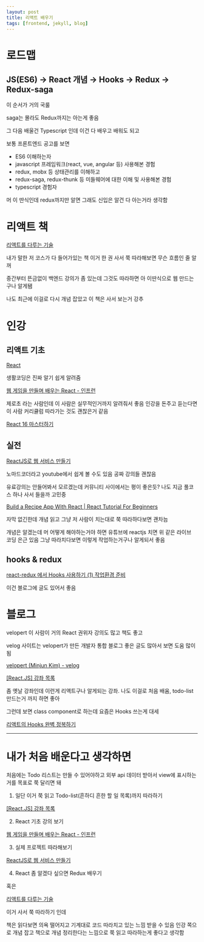 ```yaml
---
layout: post
title: 리액트 배우기
tags: [frontend, jekyll, blog]
---
```


# 로드맵

## JS(ES6) → React 개념 → Hooks → Redux → Redux-saga

이 순서가 거의 국룰

saga는 몰라도 Redux까지는 아는게 좋음

그 다음 배울건 Typescript 인데 이건 다 배우고 배워도 되고

보통 프론트엔드 공고를 보면

- ES6 이해하는자
- javascript 프레임워크(react, vue, angular 등) 사용해본 경험
- redux, mobx 등 상태관리를 이해하고
- redux-saga, redux-thunk 등 미들웨어에 대한 이해 및 사용해본 경험
- typescript 경험자

머 이 딴식인데 redux까지만 알면 그래도 신입은 알건 다 아는거라 생각함

# 리액트 책

[리액트를 다루는 기술](http://www.yes24.com/Product/Goods/78233628?Acode=101)

내가 말한 저 코스가 다 들어가있는 책 이거 한 권 사서 쭉 따라해보면 무슨 흐름인 줄 알꺼

중간부터 뜬금없이 백엔드 강의가 좀 있는데 그것도 따라하면 아 이딴식으로 웹 만드는구나 알게됌

나도 최근에 이걸로 다시 개념 잡았고 이 책은 사서 보는거 강추

# 인강

## 리액트 기초

[React](https://opentutorials.org/module/4058)

생활코딩은 진짜 알기 쉽게 알려줌

[웹 게임을 만들며 배우는 React - 인프런](https://www.inflearn.com/course/web-game-React#reviews)

제로초 라는 사람인데 이 사람은 실무적인거까지 알려줘서 좋음 인강을 돈주고 듣는다면 이 사람 커리큘럼 따라가는 것도 괜찮은거 같음

[React 16 마스터하기](https://academy.nomadcoders.co/p/mastering-react-16)

## 실전

[ReactJS로 웹 서비스 만들기](https://academy.nomadcoders.co/p/reactjs-fundamentals)

노마드코더라고 youtube에서 쉽게 볼 수도 있음 공짜 강의들 괜찮음

유료강의는 안들어봐서 모르겠는데 커뮤니티 사이에서는 평이 좋은듯? 나도 지금 풀코스 하나 사서 들을까 고민중

[Build a Recipe App With React | React Tutorial For Beginners](https://www.youtube.com/watch?v=U9T6YkEDkMo)

자막 없긴한데 개념 읽고 그냥 저 사람이 치는대로 쭉 따라하다보면 괜차늠

개념은 알겠는데 머 어떻게 해야하는거야 하면 유튜브에 reactjs 치면 위 같은 라이브 코딩 은근 있음 그냥 따라치다보면 이렇게 작업하는거구나 알게되서 좋음

## hooks & redux

[react-redux 에서 Hooks 사용하기 (1) 작업환경 준비](https://www.youtube.com/watch?v=4M6yI_YrSss&list=PL9FpF_z-xR_F-nxvw-VDld5wcCzYmSnrW)

이건 블로그에 글도 있어서 좋음

# 블로그

velopert 이 사람이 거의 React 권위자 강의도 많고 책도 좋고

velog 사이트는 velopert가 만든 개발자 통합 블로그 좋은 글도 많아서 보면 도움 많이됨

[velopert (Minjun Kim) - velog](https://velog.io/@velopert)

[[React.JS] 강좌 목록](https://velopert.com/reactjs-tutorials)

좀 옛날 강좌인데 이런게 리액트구나 알게되는 강좌. 나도 이걸로 처음 배움, todo-list 만드는거 까지 하면 좋아

그런데 보면 class component로 하는데 요즘은 Hooks 쓰는게 대세

[리액트의 Hooks 완벽 정복하기](https://velog.io/@velopert/react-hooks)

---

# 내가 처음 배운다고 생각하면

처음에는 Todo 리스트는 만들 수 있어야하고 외부 api 데이터 받아서 view에 표시하는거를 목표로 쭉 달리면 돼

1. 일단 이거 쭉 읽고 Todo-list(흔하디 흔한 할 일 목록)까지 따라하기

[[React.JS] 강좌 목록](https://velopert.com/reactjs-tutorials)

2. React 기초 강의 보기

[웹 게임을 만들며 배우는 React - 인프런](https://www.inflearn.com/course/web-game-React#reviews)

3. 실제 프로젝트 따라해보기

[ReactJS로 웹 서비스 만들기](https://academy.nomadcoders.co/p/reactjs-fundamentals)

4. React 좀 알겠다 싶으면 Redux 배우기

혹은

[리액트를 다루는 기술](http://www.yes24.com/Product/Goods/78233628?Acode=101)

이거 사서 쭉 따라하기 인데

책은 읽다보면 의욕 떨어지고 기계대로 코드 따라치고 있는 느낌 받을 수 있음 인강 쪽으로 개념 잡고 책으로 개념 정리한다는 느낌으로 쭉 읽고 따라하는게 좋다고 생각함

